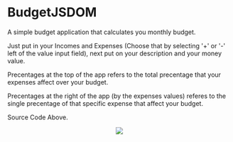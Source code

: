 # BudgetJSDOM

A simple budget application that calculates you monthly budget.

Just put in your Incomes and Expenses (Choose that by selecting '+' or '-' left of the value input field), next put on your description and your money value.

Precentages at the top of the app refers to the total precentage that your expenses affect over your budget.

Precentages at the right of the app (by the expenses values) referes to the single precentage of that specific expense that affect your budget.

Source Code Above.

<p align="center">
  <img width="auto" height="auto" src="https://i.ibb.co/jVnk3DT/bugety.png">
</p>
